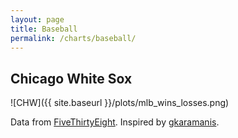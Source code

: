 ```yaml
---
layout: page
title: Baseball
permalink: /charts/baseball/
---
```


## Chicago White Sox

![CHW]({{ site.baseurl }}/plots/mlb_wins_losses.png)

Data from [FiveThirtyEight](https://github.com/fivethirtyeight/data/tree/master/mlb-elo). Inspired by [gkaramanis](https://github.com/gkaramanis/remakes/tree/master/wwc-remake).


